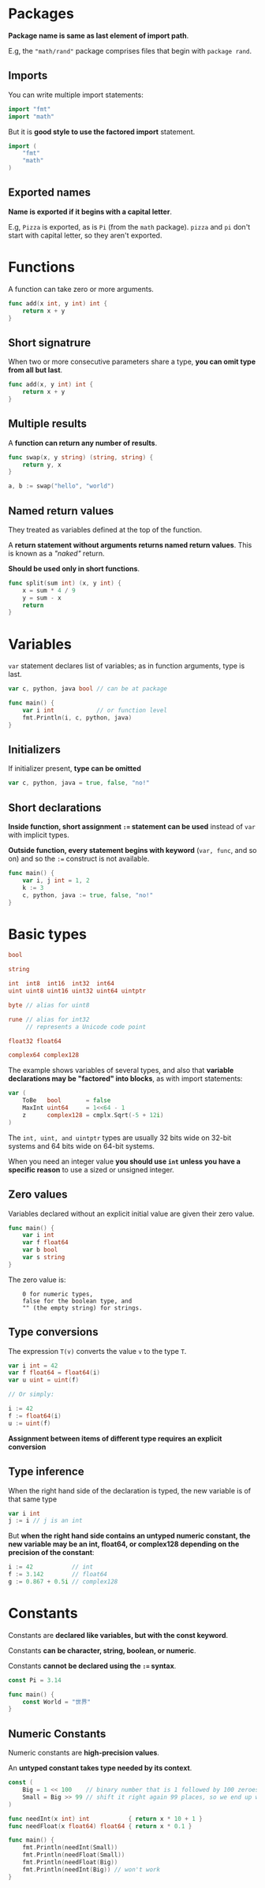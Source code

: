 # Packages

**Package name is same as last element of import path**.

E.g, the `"math/rand"` package comprises files that begin with `package rand`.

## Imports

You can write multiple import statements:

```go
import "fmt"
import "math"
```

But it is **good style to use the factored import** statement.

```go
import (
	"fmt"
	"math"
)
```

## Exported names

**Name is exported if it begins with a capital letter**.

E.g, `Pizza` is exported, as is `Pi` (from the `math` package). `pizza` and `pi` don't start with capital letter, so they aren't exported.

# Functions

A function can take zero or more arguments.

```go
func add(x int, y int) int {
	return x + y
}
```

## Short signatrure

When two or more consecutive parameters share a type, **you can omit type from all but last**.

```go
func add(x, y int) int {
	return x + y
}
```

## Multiple results

A **function can return any number of results**.

```go
func swap(x, y string) (string, string) {
	return y, x
}

a, b := swap("hello", "world")
```

## Named return values

They treated as variables defined at the top of the function.

A **return statement without arguments returns named return values**. This is known as a _"naked"_ return.

**Should be used only in short functions**.

```go
func split(sum int) (x, y int) {
	x = sum * 4 / 9
	y = sum - x
	return
}
```

# Variables

`var` statement declares list of variables; as in function arguments, type is last.

```go
var c, python, java bool // can be at package

func main() {
	var i int            // or function level
	fmt.Println(i, c, python, java)
}
```

## Initializers

If initializer present, **type can be omitted**

```go
var c, python, java = true, false, "no!"
```

## Short declarations

**Inside function, short assignment `:=` statement can be used** instead of `var` with implicit types.

**Outside function, every statement begins with keyword** (`var, func`, and so on) and so the `:=` construct is not available.

```go
func main() {
	var i, j int = 1, 2
	k := 3
	c, python, java := true, false, "no!"
}
```

# Basic types

```go
bool

string

int  int8  int16  int32  int64
uint uint8 uint16 uint32 uint64 uintptr

byte // alias for uint8

rune // alias for int32
     // represents a Unicode code point

float32 float64

complex64 complex128
```

The example shows variables of several types, and also that **variable declarations may be "factored" into blocks**, as with import statements:

```go
var (
	ToBe   bool       = false
	MaxInt uint64     = 1<<64 - 1
	z      complex128 = cmplx.Sqrt(-5 + 12i)
)
```

The `int, uint, and uintptr` types are usually 32 bits wide on 32-bit systems and 64 bits wide on 64-bit systems.

When you need an integer value **you should use `int` unless you have a specific reason** to use a sized or unsigned integer.

## Zero values

Variables declared without an explicit initial value are given their zero value.

```go
func main() {
	var i int
	var f float64
	var b bool
	var s string
}
```

The zero value is:

```
    0 for numeric types,
    false for the boolean type, and
    "" (the empty string) for strings.
```

## Type conversions

The expression `T(v)` converts the value `v` to the type `T`.

```go
var i int = 42
var f float64 = float64(i)
var u uint = uint(f)

// Or simply:

i := 42
f := float64(i)
u := uint(f)
```

**Assignment between items of different type requires an explicit conversion**

## Type inference

When the right hand side of the declaration is typed, the new variable is of that same type

```go
var i int
j := i // j is an int
```

But **when the right hand side contains an untyped numeric constant, the new variable may be an int, float64, or complex128 depending on the precision of the constant**:

```go
i := 42           // int
f := 3.142        // float64
g := 0.867 + 0.5i // complex128
```

# Constants

Constants are **declared like variables, but with the const keyword**.

Constants **can be character, string, boolean, or numeric**.

Constants **cannot be declared using the `:=` syntax**.

```go
const Pi = 3.14

func main() {
	const World = "世界"
}
```

## Numeric Constants

Numeric constants are **high-precision values**.

An **untyped constant takes type needed by its context**.

```go
const (
	Big = 1 << 100    // binary number that is 1 followed by 100 zeroes.
	Small = Big >> 99 // shift it right again 99 places, so we end up with 1<<1, or 2.
)

func needInt(x int) int           { return x * 10 + 1 }
func needFloat(x float64) float64 { return x * 0.1 }

func main() {
	fmt.Println(needInt(Small))
	fmt.Println(needFloat(Small))
	fmt.Println(needFloat(Big))
	fmt.Println(needInt(Big)) // won't work
}
```
